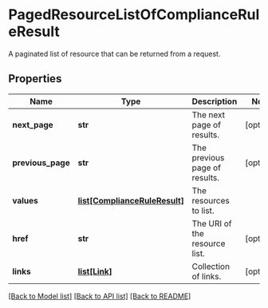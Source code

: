 # PagedResourceListOfComplianceRuleResult

A paginated list of resource that can be returned from a request.

## Properties
Name | Type | Description | Notes
------------ | ------------- | ------------- | -------------
**next_page** | **str** | The next page of results. | [optional] 
**previous_page** | **str** | The previous page of results. | [optional] 
**values** | [**list[ComplianceRuleResult]**](ComplianceRuleResult.md) | The resources to list. | 
**href** | **str** | The URI of the resource list. | [optional] 
**links** | [**list[Link]**](Link.md) | Collection of links. | [optional] 

[[Back to Model list]](../README.md#documentation-for-models) [[Back to API list]](../README.md#documentation-for-api-endpoints) [[Back to README]](../README.md)


